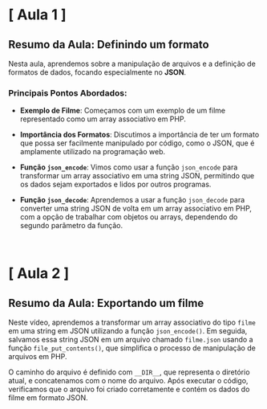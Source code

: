 # [ Aula 1 ]
## Resumo da Aula: Definindo um formato

Nesta aula, aprendemos sobre a manipulação de arquivos e a definição de formatos de dados, focando especialmente no **JSON**. 

### Principais Pontos Abordados:

- **Exemplo de Filme**: Começamos com um exemplo de um filme representado como um array associativo em PHP.

- **Importância dos Formatos**: Discutimos a importância de ter um formato que possa ser facilmente manipulado por código, como o JSON, que é amplamente utilizado na programação web.

- **Função `json_encode`**: Vimos como usar a função `json_encode` para transformar um array associativo em uma string JSON, permitindo que os dados sejam exportados e lidos por outros programas.

- **Função `json_decode`**: Aprendemos a usar a função `json_decode` para converter uma string JSON de volta em um array associativo em PHP, com a opção de trabalhar com objetos ou arrays, dependendo do segundo parâmetro da função.
<br>

# [ Aula 2 ]
## Resumo da Aula: Exportando um filme

Neste vídeo, aprendemos a transformar um array associativo do tipo `filme` em uma string em JSON utilizando a função `json_encode()`. Em seguida, salvamos essa string JSON em um arquivo chamado `filme.json` usando a função `file_put_contents()`, que simplifica o processo de manipulação de arquivos em PHP. 

O caminho do arquivo é definido com `__DIR__`, que representa o diretório atual, e concatenamos com o nome do arquivo. Após executar o código, verificamos que o arquivo foi criado corretamente e contém os dados do filme em formato JSON. 
